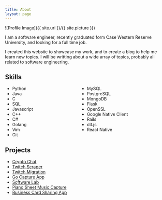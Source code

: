 ```yaml
---
title: About
layout: page
---
```

![Profile Image]({{ site.url }}/{{ site.picture }})

<p>I am a software engineer, recently graduated form Case Western Reserve University, and looking for a full time job.
</p>

<p>I created this website to showcase my work, and to create a blog to help me learn new topics. I will be writting
about a wide array of topics, probably all related to software engineering.</p>

<h2>Skills</h2>

<ul class="skill-list" style="column-count: 2;">
    <li>Python</li>
    <li>Java</li>
    <li>C</li>
    <li>SQL</li>
    <li>Javascript</li>
    <li>C++</li>
    <li>C#</li>
    <li>Golang</li>
    <li>Vim</li>
    <li>Git</li>
    <li>MySQL</li>
    <li>PostgreSQL</li>
    <li>MongoDB</li>
    <li>Flask</li>
    <li>OpenSSL</li>
    <li>Google Native Client</li>
    <li>Rails</li>
    <li>d3.js</li>
    <li>React Native</li>
</ul>

<h2>Projects</h2>

<ul>
	<li><a href="https://github.com/mroseman95/crypto-plugin">Crypto Chat</a></li>
	<li><a href="https://github.com/mroseman95/twitch-meme-scraper">Twitch Scraper</a></li>
	<li><a href="https://github.com/mroseman95/twitch-migration-tracker">Twitch Migration</a></li>
	<li><a href="https://github.com/mroseman95/go-capture-app">Go Capture App</a></li>
	<li><a href="https://github.com/stohio/software-lab">Software Lab</a></li>
	<li><a href="https://github.com/mroseman95/go-go-piano">Piano Sheet Music Capture</a></li>
	<li><a href="https://github.com/stohio/gogonetwork">Business Card Sharing App</a></li>
</ul>
